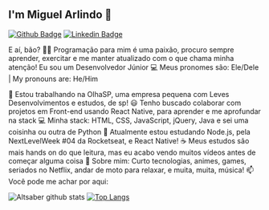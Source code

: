 ## I'm Miguel Arlindo :rocket:

[![Github Badge](https://img.shields.io/badge/-Github-000?style=flat-square&logo=Github&logoColor=white&link=https://github.com/Aeethon)](https://github.com/Aeethon)
[![Linkedin Badge](https://img.shields.io/badge/-LinkedIn-blue?style=flat-square&logo=Linkedin&logoColor=white&link=https://www.linkedin.com/in/miguelarlindo/)](https://www.linkedin.com/in/miguelarlindo//)

E aí, bão? 👋🏻
Programação para mim é uma paixão, procuro sempre aprender, exercitar e me manter atualizado com o que chama minha atenção!
Eu sou um Desenvolvedor Júnior 💻
Meus pronomes são: Ele/Dele | My pronouns are: He/Him

💙   Estou trabalhando na OlhaSP, uma empresa pequena com Leves Desenvolvimentos e estudos, de sp!
😃   Tenho buscado colaborar com projetos em Front-end usando React Native, para aprender e me aprofundar na stack
💻   Minha stack: HTML, CSS, JavaScript, jQuery, Java e sei uma coisinha ou outra de Python
🌱   Atualmente estou estudando Node.js, pela NextLevelWeek #04 da Rocketseat, e React Native!
☕   Meus estudos são mais hands on do que leitura, mas eu acabo vendo muitos vídeos antes de começar alguma coisa
💬   Sobre mim: Curto tecnologias, animes, games, seriados no Netflix, andar de moto para relaxar, e muita, muita, música!
📫   Você pode me achar por aqui:


![Altsaber github stats](https://github-readme-stats.vercel.app/api?username=Aeethon&show_icons=true&theme=dracula)
[![Top Langs](https://github-readme-stats.vercel.app/api/top-langs/?username=Aeethon&layout=Demo&theme=dracula)](https://github.com/Aeethon)











